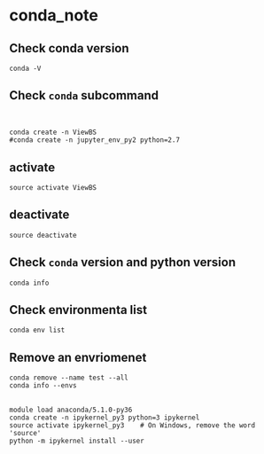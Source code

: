 # conda_note

## Check conda version

```
conda -V
```

## Check `conda` subcommand

```

```

## 
```
conda create -n ViewBS
#conda create -n jupyter_env_py2 python=2.7
```

## activate

```
source activate ViewBS
```

## deactivate

```
source deactivate
```

## Check `conda` version and python version

```
conda info
```

## Check environmenta list 
```
conda env list
```
## Remove an envriomenet

```
conda remove --name test --all
conda info --envs

```

## 

```
module load anaconda/5.1.0-py36
conda create -n ipykernel_py3 python=3 ipykernel
source activate ipykernel_py3    # On Windows, remove the word 'source'
python -m ipykernel install --user
```
